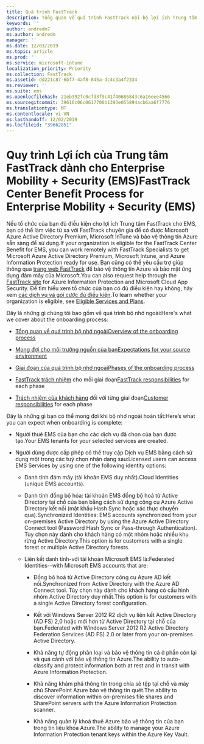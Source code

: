 ```yaml
---
title: Quá trình FastTrack
description: Tổng quan về quá trình FastTrack nội bộ lợi ích Trung tâm
keywords: ''
author: andredm7
ms.author: andredm
manager: ''
ms.date: 12/03/2019
ms.topic: article
ms.prod: ''
ms.service: microsoft-intune
localization_priority: Priority
ms.collection: FastTrack
ms.assetid: dd221c87-6bf7-4af8-845a-dc4c3a4f2334
ms.reviewer: ''
ms.suite: ems
ms.openlocfilehash: 21eb392fc0cfd3f9c41f40686843c6a16eee4566
ms.sourcegitcommit: 39616c06c0617700b1393e055894acb6aa6f7776
ms.translationtype: MT
ms.contentlocale: vi-VN
ms.lasthandoff: 12/02/2019
ms.locfileid: "39662851"
---
```

# <a name="fasttrack-center-benefit-process-for-enterprise-mobility--security-ems"></a><span data-ttu-id="8ee16-103">Quy trình Lợi ích của Trung tâm FastTrack dành cho Enterprise Mobility + Security (EMS)</span><span class="sxs-lookup"><span data-stu-id="8ee16-103">FastTrack Center Benefit Process for Enterprise Mobility + Security (EMS)</span></span>
<span data-ttu-id="8ee16-104">Nếu tổ chức của bạn đủ điều kiện cho lợi ích Trung tâm FastTrack cho EMS, bạn có thể làm việc từ xa với FastTrack chuyên gia để có được Microsoft Azure Active Directory Premium, Microsoft InTune và bảo vệ thông tin Azure sẵn sàng để sử dụng.</span><span class="sxs-lookup"><span data-stu-id="8ee16-104">If your organization is eligible for the FastTrack Center Benefit for EMS, you can work remotely with FastTrack Specialists to get Microsoft Azure Active Directory Premium, Microsoft Intune, and Azure Information Protection ready for use.</span></span> <span data-ttu-id="8ee16-105">Bạn cũng có thể yêu cầu trợ giúp thông qua [trang web FastTrack](https://www.microsoft.com/fasttrack/microsoft-365/ems) để bảo vệ thông tin Azure và bảo mật ứng dụng đám mây của Microsoft.</span><span class="sxs-lookup"><span data-stu-id="8ee16-105">You can also request help through the [FastTrack site](https://www.microsoft.com/fasttrack/microsoft-365/ems) for Azure Information Protection and Microsoft Cloud App Security.</span></span> <span data-ttu-id="8ee16-106">Để tìm hiểu xem tổ chức của bạn có đủ điều kiện hay không, hãy xem [các dịch vụ và gói cước đủ điều kiện](M365-eligible-services-and-plans.md).</span><span class="sxs-lookup"><span data-stu-id="8ee16-106">To learn whether your organization is eligible, see [Eligible Services and Plans](M365-eligible-services-and-plans.md).</span></span>


<span data-ttu-id="8ee16-107">Đây là những gì chúng tôi bao gồm về quá trình bộ nhớ ngoài:</span><span class="sxs-lookup"><span data-stu-id="8ee16-107">Here's what we cover about the onboarding process:</span></span>

-   [<span data-ttu-id="8ee16-108">Tổng quan về quá trình bộ nhớ ngoài</span><span class="sxs-lookup"><span data-stu-id="8ee16-108">Overview of the onboarding process</span></span>](EMS-fasttrack-benefit-overview.md)

-   [<span data-ttu-id="8ee16-109">Mong đợi cho môi trường nguồn của bạn</span><span class="sxs-lookup"><span data-stu-id="8ee16-109">Expectations for your source environment</span></span>](EMS-source-environment-expectations.md)

-   [<span data-ttu-id="8ee16-110">Giai đoạn của quá trình bộ nhớ ngoài</span><span class="sxs-lookup"><span data-stu-id="8ee16-110">Phases of the onboarding process</span></span>](EMS-onboarding-phases.md)

-   <span data-ttu-id="8ee16-111">[FastTrack trách nhiệm](EMS-fasttrack-responsibilities.md) cho mỗi giai đoạn</span><span class="sxs-lookup"><span data-stu-id="8ee16-111">[FastTrack responsibilities](EMS-fasttrack-responsibilities.md) for each phase</span></span>

-   <span data-ttu-id="8ee16-112">[Trách nhiệm của khách hàng](EMS-your-responsibilities.md) đối với từng giai đoạn</span><span class="sxs-lookup"><span data-stu-id="8ee16-112">[Customer responsibilities](EMS-your-responsibilities.md) for each phase</span></span>

<span data-ttu-id="8ee16-113">Đây là những gì bạn có thể mong đợi khi bộ nhớ ngoài hoàn tất:</span><span class="sxs-lookup"><span data-stu-id="8ee16-113">Here’s what you can expect when onboarding is complete:</span></span>

-   <span data-ttu-id="8ee16-114">Người thuê EMS của bạn cho các dịch vụ đã chọn của bạn được tạo.</span><span class="sxs-lookup"><span data-stu-id="8ee16-114">Your EMS tenants for your selected services are created.</span></span>

-   <span data-ttu-id="8ee16-115">Người dùng được cấp phép có thể truy cập Dịch vụ EMS bằng cách sử dụng một trong các tuỳ chọn nhận dạng sau:</span><span class="sxs-lookup"><span data-stu-id="8ee16-115">Licensed users can access EMS Services by using one of the following identity options:</span></span>

    -   <span data-ttu-id="8ee16-116">Danh tính đám mây (tài khoản EMS duy nhất).</span><span class="sxs-lookup"><span data-stu-id="8ee16-116">Cloud Identities (unique EMS accounts).</span></span>

    -   <span data-ttu-id="8ee16-117">Danh tính đồng bộ hóa: tài khoản EMS đồng bộ hoá từ Active Directory tại chỗ của bạn bằng cách sử dụng công cụ Azure Active Directory kết nối (mật khẩu Hash Sync hoặc xác thực chuyển qua).</span><span class="sxs-lookup"><span data-stu-id="8ee16-117">Synchronized Identities: EMS accounts synchronized from your on-premises Active Directory by using the Azure Active Directory Connect tool (Password Hash Sync or Pass-through Authentication).</span></span> <span data-ttu-id="8ee16-118">Tùy chọn này dành cho khách hàng có một nhóm hoặc nhiều khu rừng Active Directory.</span><span class="sxs-lookup"><span data-stu-id="8ee16-118">This option is for customers with a single forest or multiple Active Directory forests.</span></span>

    -   <span data-ttu-id="8ee16-119">Liên kết danh tính-với tài khoản Microsoft EMS là:</span><span class="sxs-lookup"><span data-stu-id="8ee16-119">Federated Identities--with Microsoft EMS accounts that are:</span></span>

        -   <span data-ttu-id="8ee16-120">Đồng bộ hoá từ Active Directory công cụ Azure AD kết nối.</span><span class="sxs-lookup"><span data-stu-id="8ee16-120">Synchronized from Active Directory with the Azure AD Connect tool.</span></span> <span data-ttu-id="8ee16-121">Tùy chọn này dành cho khách hàng có cấu hình nhóm Active Directory duy nhất.</span><span class="sxs-lookup"><span data-stu-id="8ee16-121">This option is for customers with a single Active Directory forest configuration.</span></span>

        -   <span data-ttu-id="8ee16-122">Kết với Windows Server 2012 R2 dịch vụ liên kết Active Directory (AD FS) 2,0 hoặc mới hơn từ Active Directory tại chỗ của bạn.</span><span class="sxs-lookup"><span data-stu-id="8ee16-122">Federated with Windows Server 2012 R2 Active Directory Federation Services (AD FS) 2.0 or later from your on-premises Active Directory.</span></span>

        -   <span data-ttu-id="8ee16-123">Khả năng tự động phân loại và bảo vệ thông tin cả ở phần còn lại và quá cảnh với bảo vệ thông tin Azure.</span><span class="sxs-lookup"><span data-stu-id="8ee16-123">The ability to auto-classify and protect information both at rest and in transit with Azure Information Protection.</span></span> 

        -   <span data-ttu-id="8ee16-124">Khả năng khám phá thông tin trong chia sẻ tệp tại chỗ và máy chủ SharePoint Azure bảo vệ thông tin quét.</span><span class="sxs-lookup"><span data-stu-id="8ee16-124">The ability to discover information within on-premises file shares and SharePoint servers with the Azure Information Protection scanner.</span></span> 

        -   <span data-ttu-id="8ee16-125">Khả năng quản lý khoá thuê Azure bảo vệ thông tin của bạn trong tín liệu khóa Azure.</span><span class="sxs-lookup"><span data-stu-id="8ee16-125">The ability to manage your Azure Information Protection tenant keys within the Azure Key Vault.</span></span> 
